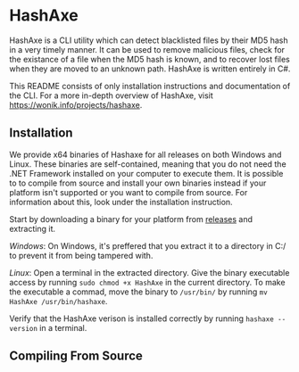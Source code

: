 # HashAxe
HashAxe is a CLI utility which can detect blacklisted files by their MD5 hash in a very timely manner. It can be used to remove malicious files, check for the existance of a file when the MD5 hash is known, and to recover lost files when they are moved to an unknown path. HashAxe is written entirely in C#.

This README consists of only installation instructions and documentation of the CLI. For a more in-depth overview of HashAxe, visit https://wonik.info/projects/hashaxe.

## Installation

We provide x64 binaries of Hashaxe for all releases on both Windows and Linux. These binaries are self-contained, meaning that you do not need the .NET Framework installed on your computer to execute them. It is possible to to compile from source and install your own binaries instead if your platform isn't supported or you want to compile from source. For information about this, look under the installation instruction.

Start by downloading a binary for your platform from [releases](https://github.com/Wonik-Studios/HashAxe/releases) and extracting it.

*Windows*:
On Windows, it's preffered that you extract it to a directory in C:/ to prevent it from being tampered with. 

*Linux*:
 Open a terminal in the extracted directory. Give the binary executable access by running `sudo chmod +x HashAxe` in the current directory. To make the executable a commad, move the binary to `/usr/bin/` by running `mv HashAxe /usr/bin/hashaxe`. 
 
 Verify that the HashAxe verison is installed correctly by running `hashaxe --version` in a terminal.

## Compiling From Source
